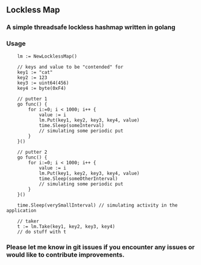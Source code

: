 ## Lockless Map

### A simple threadsafe lockless hashmap written in golang


### Usage

```
	lm := NewLocklessMap()

	// keys and value to be "contended" for
	key1 := "cat"
	key2 := 123
	key3 := uint64(456)
	key4 := byte(0xF4)

	// putter 1
	go func() {
		for i:=0; i < 1000; i++ {
			value := i
			lm.Put(key1, key2, key3, key4, value)
			time.Sleep(someInterval) 
			// simulating some periodic put
		}
	}()

	// putter 2
	go func() {
		for i:=0; i < 1000; i++ {
			value := i
			lm.Put(key1, key2, key3, key4, value)
			time.Sleep(someOtherInterval) 
			// simulating some periodic put
		}
	}()

	time.Sleep(verySmallInterval) // simulating activity in the application

	// taker
	t := lm.Take(key1, key2, key3, key4)
	// do stuff with t
```

### Please let me know in git issues if you encounter any issues or would like to contribute improvements.
